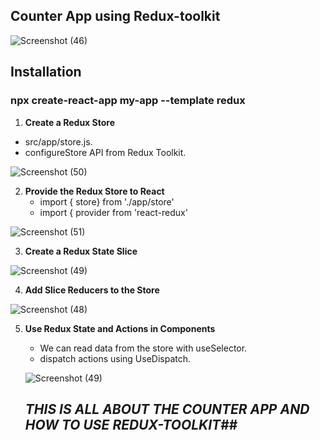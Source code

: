 ## **Counter App using Redux-toolkit**

![Screenshot (46)](https://user-images.githubusercontent.com/89910095/152670005-c0f46328-f984-42f6-9e78-751672157f9e.png)


## Installation
### npx create-react-app my-app --template redux

1. **Create a Redux Store**
  - src/app/store.js.
  - configureStore API from Redux Toolkit.
  
![Screenshot (50)](https://user-images.githubusercontent.com/89910095/152670171-52662e59-fcb7-4284-b62e-9390094e060e.png)


2. **Provide the Redux Store to React**
   - import { store} from './app/store'
   - import { provider from 'react-redux'
   
![Screenshot (51)](https://user-images.githubusercontent.com/89910095/152670177-207df99a-6dcb-49f0-b49a-32f8f21fb7ec.png)


3. **Create a Redux State Slice**

![Screenshot (49)](https://user-images.githubusercontent.com/89910095/152669999-859ec8d7-44a8-4358-b2d3-cd7c56b1f1ca.png)

4. **Add Slice Reducers to the Store**

![Screenshot (48)](https://user-images.githubusercontent.com/89910095/152670055-aa170bf2-10fa-4018-8c09-36539b5b0411.png)

5. **Use Redux State and Actions in Components**
   - We can read data from the store with useSelector.
   - dispatch actions using UseDispatch.
   
   ![Screenshot (49)](https://user-images.githubusercontent.com/89910095/152670108-1750f9ed-f052-4db0-ab06-b09766f7c818.png)
   
   ## *THIS IS ALL ABOUT THE COUNTER APP AND HOW TO USE REDUX-TOOLKIT*##

